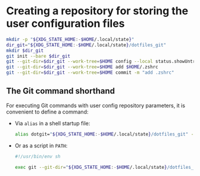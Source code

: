 # Creating a repository for storing the user configuration files

```sh
mkdir -p "${XDG_STATE_HOME:-$HOME/.local/state}"
dir_git="${XDG_STATE_HOME:-$HOME/.local/state}/dotfiles_git"
mkdir $dir_git
git init --bare $dir_git
git --git-dir=$dir_git --work-tree=$HOME config --local status.showUntrackedFiles no
git --git-dir=$dir_git --work-tree=$HOME add $HOME/.zshrc
git --git-dir=$dir_git --work-tree=$HOME commit -m "add .zshrc"
```

## The Git command shorthand

For executing Git commands with user config repository parameters, it is convenient to define a command:

-   Via `alias` in a shell startup file:
    ```sh
    alias dotgit="${XDG_STATE_HOME:-$HOME/.local/state}/dotfiles_git" --work-tree=$HOME
    ```
-   Or as a script in `PATH`:

    ```sh
    #!/usr/bin/env sh

    exec git --git-dir="${XDG_STATE_HOME:-$HOME/.local/state}/dotfiles_git" --work-tree=$HOME "$@"
    ```
